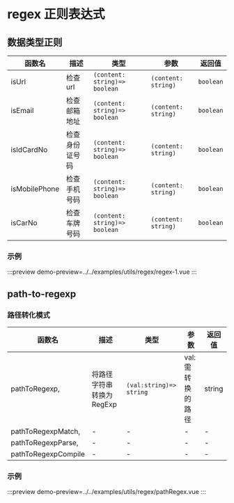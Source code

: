 # regex 正则表达式


## 数据类型正则

| 函数名        | 描述           | 类型                          | 参数                | 返回值    |
| ------------- | -------------- | ----------------------------- | ------------------- | --------- |
| isUrl         | 检查url        | `(content: string)=> boolean` | `(content: string)` | `boolean` |
| isEmail       | 检查邮箱地址   | `(content: string)=> boolean` | `(content: string)` | `boolean` |
| isIdCardNo    | 检查身份证号码 | `(content: string)=> boolean` | `(content: string)` | `boolean` |
| isMobilePhone | 检查手机号码   | `(content: string)=> boolean` | `(content: string)` | `boolean` |
| isCarNo       | 检查车牌号码   | `(content: string)=> boolean` | `(content: string)` | `boolean` |




### 示例

:::preview
demo-preview=../../examples/utils/regex/regex-1.vue
:::



##   path-to-regexp

### 路径转化模式

| 函数名              | 描述                      | 类型                    | 参数              | 返回值 |
| ------------------- | ------------------------- | ----------------------- | ----------------- | ------ |
| pathToRegexp,       | 将路径字符串转换为 RegExp | `(val:string)=> string` | val: 需转换的路径 | string |
| pathToRegexpMatch,  | -                         | -                       | -                 | -      |
| pathToRegexpParse,  | -                         | -                       | -                 | -      |
| pathToRegexpCompile | -                         | -                       | -                 | -      |




### 示例

:::preview
demo-preview=../../examples/utils/regex/pathRegex.vue
:::
